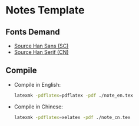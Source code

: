 # Notes Template

## Fonts Demand

- [Source Han Sans (SC)](https://github.com/adobe-fonts/source-han-sans)
- [Source Han Serif (CN)](https://github.com/adobe-fonts/source-han-serif)

## Compile

- Compile in English: </br>
  ```bash
  latexmk -pdflatex=pdflatex -pdf ./note_en.tex
  ```
- Compile in Chinese: </br>
  ```bash
  latexmk -pdflatex=xelatex -pdf ./note_cn.tex
  ```

